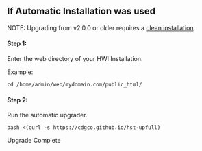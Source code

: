 ## If Automatic Installation was used

NOTE: Upgrading from v2.0.0 or older requires a [clean installation](auto-install).

#### Step 1:
Enter the web directory of your HWI Installation.

Example:
```shell
cd /home/admin/web/mydomain.com/public_html/
```
#### Step 2:
Run the automatic upgrader.
```shell
bash <(curl -s https://cdgco.github.io/hst-upfull)
```
Upgrade Complete
